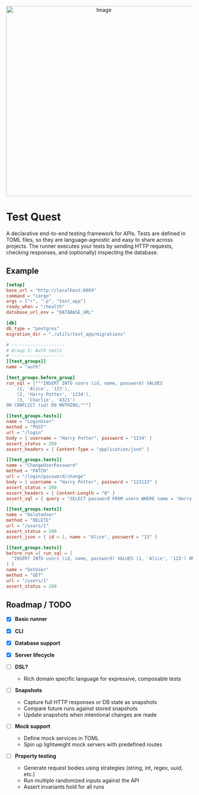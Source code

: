 <p align="center">
    <img width="512" height="512" alt="Image" src="https://github.com/user-attachments/assets/673eff60-9a74-4092-a5b5-20fadba0c20f" />
</p>

# Test Quest

A declarative end-to-end testing framework for APIs.
Tests are defined in TOML files, so they are language-agnostic and easy to share across projects.
The runner executes your tests by sending HTTP requests, checking responses, and (optionally) inspecting the database.

## Example

```toml
[setup]
base_url = "http://localhost:6969"
command = "cargo"
args = ["r", "-p", "test_app"]
ready_when = "/health"
database_url_env = "DATABASE_URL"

[db]
db_type = "postgres"
migration_dir = "./utils/test_app/migrations"

# --------------------
# Group 1: Auth tests
# --------------------
[[test_groups]]
name = "auth"

[test_groups.before_group]
run_sql = ["""INSERT INTO users (id, name, password) VALUES
    (1, 'Alice', '123'),
    (2, 'Harry Potter', '1234'),
    (3, 'Charlie', '4321')
ON CONFLICT (id) DO NOTHING;"""]

[[test_groups.tests]]
name = "LoginUser"
method = "POST"
url = "/login"
body = { username = "Harry Potter", password = "1234" }
assert_status = 200
assert_headers = { Content-Type = "application/json" }

[[test_groups.tests]]
name = "ChangeUserPassword"
method = "PATCH"
url = "/login/password/change"
body = { username = "Harry Potter", password = "123123" }
assert_status = 200
assert_headers = { Content-Length = "0" }
assert_sql = { query = "SELECT password FROM users WHERE name = 'Harry Potter';", expect = "123123" }

[[test_groups.tests]]
name = "DeleteUser"
method = "DELETE"
url = "/users/1"
assert_status = 200
assert_json = { id = 1, name = "Alice", password = "23" }

[[test_groups.tests]]
before_run ={ run_sql = [
  "INSERT INTO users (id, name, password) VALUES (1, 'Alice', '123') ON CONFLICT (id) DO NOTHING;",
] }
name = "GetUser"
method = "GET"
url = "/users/1"
assert_status = 200

```

## Roadmap / TODO

 - [X] __Basic runner__

 - [X] __CLI__

 - [X] __Database support__

 - [X] __Server lifecycle__

 - [ ] __DSL?__

    - Rich domain specific language for expressive, composable tests

 - [ ] __Snapshots__

    - Capture full HTTP responses or DB state as snapshots
    - Compare future runs against stored snapshots
    - Update snapshots when intentional changes are made

 - [ ] __Mock support__

    - Define mock services in TOML
    - Spin up lightweight mock servers with predefined routes

 - [ ] __Property testing__

    - Generate request bodies using strategies (string, int, regex, uuid, etc.)
    - Run multiple randomized inputs against the API
    - Assert invariants hold for all runs
